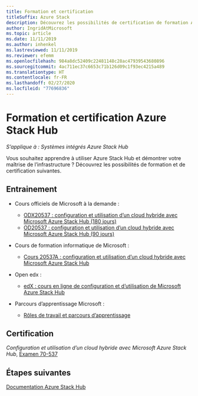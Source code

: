 ```yaml
---
title: Formation et certification
titleSuffix: Azure Stack
description: Découvrez les possibilités de certification de formation Azure Stack Hub.
author: IngridAtMicrosoft
ms.topic: article
ms.date: 11/11/2019
ms.author: inhenkel
ms.lastreviewed: 11/11/2019
ms.reviewer: efemm
ms.openlocfilehash: 984a8dc52409c22481148c28ac47939543680896
ms.sourcegitcommit: 4ac711ec37c6653c71b126d09c1f93ec4215a489
ms.translationtype: HT
ms.contentlocale: fr-FR
ms.lasthandoff: 02/27/2020
ms.locfileid: "77696836"
---
```

# <a name="azure-stack-hub-training-and-certification"></a>Formation et certification Azure Stack Hub

*S’applique à : Systèmes intégrés Azure Stack Hub*

Vous souhaitez apprendre à utiliser Azure Stack Hub et démontrer votre maîtrise de l’infrastructure ? Découvrez les possibilités de formation et de certification suivantes.

## <a name="training"></a>Entrainement

- Cours officiels de Microsoft à la demande :
   - [ODX20537 : configuration et utilisation d’un cloud hybride avec Microsoft Azure Stack Hub (180 jours)](https://www.microsoft.com/learning/course.aspx?cid=ODX20537)
   - [OD20537 : configuration et utilisation d’un cloud hybride avec Microsoft Azure Stack Hub (90 jours)](https://www.microsoft.com/learning/course.aspx?cid=OD20537)

- Cours de formation informatique de Microsoft :
   - [Cours 20537A : configuration et utilisation d’un cloud hybride avec Microsoft Azure Stack Hub](https://aka.ms/azsmoc)

- Open edx :
   - [edX : cours en ligne de configuration et d’utilisation de Microsoft Azure Stack Hub](https://aka.ms/AzureStackMOOC)
   
- Parcours d’apprentissage Microsoft :
   - [Rôles de travail et parcours d’apprentissage](https://azure.microsoft.com/training/learning-paths/)

## <a name="certification"></a>Certification

*Configuration et utilisation d’un cloud hybride avec Microsoft Azure Stack Hub*, [Examen 70-537](https://www.microsoft.com/learning/exam-70-537.aspx)

## <a name="next-steps"></a>Étapes suivantes

[Documentation Azure Stack Hub](/azure-stack/operator)
